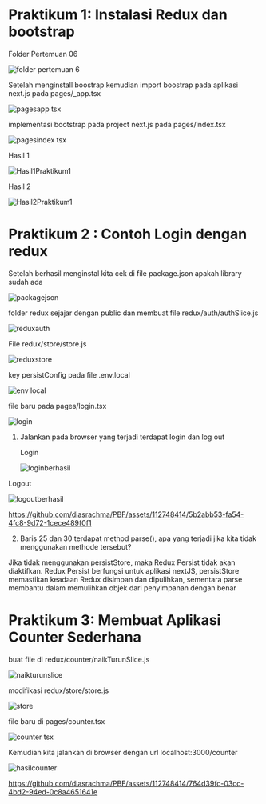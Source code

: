 # Praktikum 1: Instalasi Redux dan bootstrap

Folder Pertemuan 06

![folder pertemuan 6](https://github.com/diasrachma/PBF/assets/112748414/8d28a936-c6a2-4ca7-8264-62dc3e3da2ab)


Setelah menginstall boostrap kemudian import boostrap pada aplikasi next.js pada pages/_app.tsx

![pagesapp tsx](https://github.com/diasrachma/PBF/assets/112748414/049f7de5-1cef-4396-93d2-1b0e13dc43f1)


implementasi bootstrap pada project next.js pada pages/index.tsx

![pagesindex tsx](https://github.com/diasrachma/PBF/assets/112748414/2808b4f1-5ec8-41d5-9af3-b4b0b5ebeac3)


Hasil 1

![Hasil1Praktikum1](https://github.com/diasrachma/PBF/assets/112748414/e0b444de-a333-4d8e-b255-d8ab9c938786)

Hasil 2

![Hasil2Praktikum1](https://github.com/diasrachma/PBF/assets/112748414/7c9b9530-cf7a-4a92-a8bc-1186842dfc11)

# Praktikum 2 : Contoh Login dengan redux

Setelah berhasil menginstal kita cek di file package.json apakah library sudah ada

![packagejson](https://github.com/diasrachma/PBF/assets/112748414/c0628c90-cfd7-4160-950e-040e13a5596c)

folder redux sejajar dengan public dan membuat file redux/auth/authSlice.js

![reduxauth](https://github.com/diasrachma/PBF/assets/112748414/fc991541-2a4d-4e3f-930f-1e4bcd9a31d7)

File redux/store/store.js

![reduxstore](https://github.com/diasrachma/PBF/assets/112748414/eae85c44-63e6-4be8-9c35-11e479f3e3c2)

key persistConfig pada file .env.local

![env local](https://github.com/diasrachma/PBF/assets/112748414/b5e894ce-9bba-47a8-a523-ed2ad1b71cec)

file baru pada pages/login.tsx

![login](https://github.com/diasrachma/PBF/assets/112748414/de7d5a69-b333-4425-a9c9-78182f75fe09)

1. Jalankan pada browser yang terjadi terdapat login dan log out

   Login

   ![loginberhasil](https://github.com/diasrachma/PBF/assets/112748414/05f9afd8-e474-46da-9a25-6bfd9352dbf5)

  Logout
  
  ![logoutberhasil](https://github.com/diasrachma/PBF/assets/112748414/b0e7a8bc-7700-4fb0-876b-d0ca9af0a43c)

   https://github.com/diasrachma/PBF/assets/112748414/5b2abb53-fa54-4fc8-9d72-1cece489f0f1

2. Baris 25 dan 30 terdapat method parse(), apa yang terjadi jika kita tidak menggunakan methode tersebut?

Jika tidak menggunakan persistStore, maka Redux Persist tidak akan diaktifkan. Redux Persist berfungsi untuk aplikasi nextJS, persistStore memastikan keadaan Redux disimpan dan dipulihkan, sementara parse membantu dalam memulihkan objek dari penyimpanan dengan benar

# Praktikum 3: Membuat Aplikasi Counter Sederhana

buat file di redux/counter/naikTurunSlice.js

![naikturunslice](https://github.com/diasrachma/PBF/assets/112748414/afe64637-c853-440d-ac3f-2cf57039fd29)

modifikasi redux/store/store.js

![store](https://github.com/diasrachma/PBF/assets/112748414/6f3c73a6-8b37-4f8b-bad8-290531656f6c)

file baru di pages/counter.tsx

![counter tsx](https://github.com/diasrachma/PBF/assets/112748414/fc869e85-ec51-48d7-a5d7-69ba9eb0c94f)

Kemudian kita jalankan di browser dengan url localhost:3000/counter

![hasilcounter](https://github.com/diasrachma/PBF/assets/112748414/a26c5488-5335-48d5-9df9-b0c0a7fabd17)


https://github.com/diasrachma/PBF/assets/112748414/764d39fc-03cc-4bd2-94ed-0c8a4651641e






